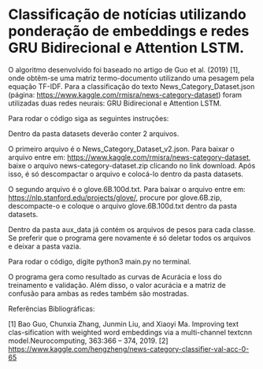 # Classificação de notícias utilizando ponderação de embeddings e redes GRU Bidirecional e Attention LSTM.

O algoritmo desenvolvido foi baseado no artigo de Guo et al. (2019) [1], onde obtêm-se uma matriz termo-documento utilizando uma pesagem pela equação TF-IDF. Para a classificação do texto News_Category_Dataset.json (página: https://www.kaggle.com/rmisra/news-category-dataset) foram utilizadas duas redes neurais: GRU Bidirecional e Attention LSTM.

Para rodar o código siga as seguintes instruções:

Dentro da pasta datasets deverão conter 2 arquivos. 

O primeiro arquivo é o News_Category_Dataset_v2.json. Para baixar o arquivo entre em: https://www.kaggle.com/rmisra/news-category-dataset, baixe o arquivo news-category-dataset.zip clicando no link download. Após isso, é só descompactar o arquivo e colocá-lo dentro da pasta datasets.

O segundo arquivo é o glove.6B.100d.txt. Para baixar o arquivo entre em: https://nlp.stanford.edu/projects/glove/, procure por glove.6B.zip, descompacte-o e coloque o arquivo glove.6B.100d.txt dentro da pasta datasets.

Dentro da pasta aux_data já contém os arquivos de pesos para cada classe. Se preferir que o programa gere novamente é só deletar todos os arquivos e deixar a pasta vazia.

Para rodar o código, digite python3 main.py no terminal.

O programa gera como resultado as curvas de Acurácia e loss do treinamento e validação. Além disso, o valor acurácia e a matriz de confusão para ambas as redes também são mostradas.


Referências Bibliográficas:

[1]  Bao  Guo,  Chunxia  Zhang,  Junmin  Liu,  and  Xiaoyi  Ma.   Improving  text  clas-sification  with  weighted  word  embeddings  via  a  multi-channel  textcnn  model.Neurocomputing, 363:366 – 374, 2019.
[2] https://www.kaggle.com/hengzheng/news-category-classifier-val-acc-0-65



